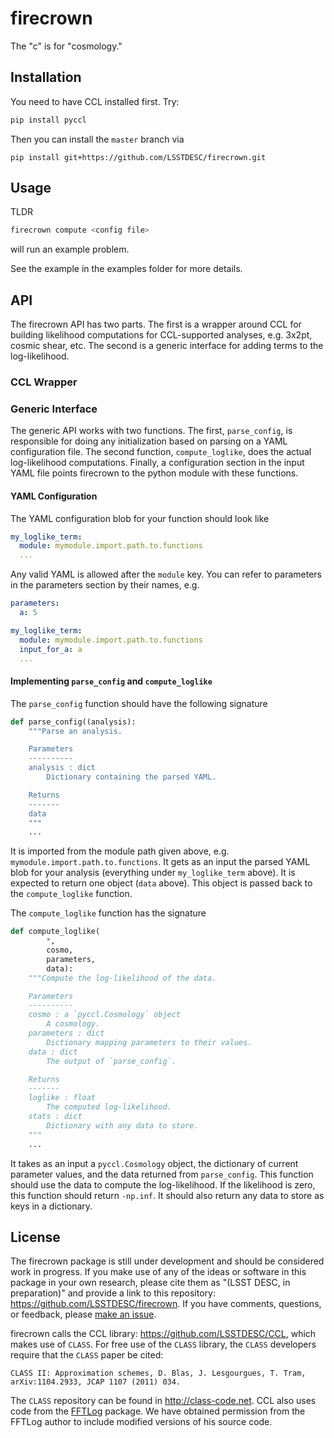 # firecrown

The "c" is for "cosmology."

## Installation

You need to have CCL installed first. Try:

```bash
pip install pyccl
```

Then you can install the `master` branch via

```
pip install git+https://github.com/LSSTDESC/firecrown.git
```

## Usage

TLDR

```bash
firecrown compute <config file>
```

will run an example problem.

See the example in the examples folder for more details.

## API

The firecrown API has two parts. The first is a wrapper around CCL for building
likelihood computations for CCL-supported analyses, e.g. 3x2pt, cosmic shear,
etc. The second is a generic interface for adding terms to the log-likelihood.

### CCL Wrapper



### Generic Interface

The generic API works with two functions. The first, `parse_config`, is
responsible for doing any initialization based on parsing on a YAML
configuration file. The second function, `compute_loglike`, does the actual
log-likelihood computations. Finally, a configuration section in the input
YAML file points firecrown to the python module with these functions.

#### YAML Configuration

The YAML configuration blob for your function should look like

```YAML
my_loglike_term:
  module: mymodule.import.path.to.functions
  ...
```

Any valid YAML is allowed after the `module` key. You can refer to parameters
in the parameters section by their names, e.g.

```YAML
parameters:
  a: 5

my_loglike_term:
  module: mymodule.import.path.to.functions
  input_for_a: a
  ...
```

#### Implementing `parse_config` and `compute_loglike`

The `parse_config` function should have the following signature

```python
def parse_config((analysis):
    """Parse an analysis.

    Parameters
    ----------
    analysis : dict
        Dictionary containing the parsed YAML.

    Returns
    -------
    data
    """
    ...
```

It is imported from the module path given above, e.g.
`mymodule.import.path.to.functions`. It gets as an input the parsed YAML blob
for your analysis (everything under `my_loglike_term` above). It is expected
to return one object (`data` above). This object is passed back to the
`compute_loglike` function.

The `compute_loglike` function has the signature

```python
def compute_loglike(
        *,
        cosmo,
        parameters,
        data):
    """Compute the log-likelihood of the data.

    Parameters
    ----------
    cosmo : a `pyccl.Cosmology` object
        A cosmology.
    parameters : dict
        Dictionary mapping parameters to their values.
    data : dict
        The output of `parse_config`.

    Returns
    -------
    loglike : float
        The computed log-likelihood.
    stats : dict
        Dictionary with any data to store.
    """
    ...
```

It takes as an input a `pyccl.Cosmology` object, the dictionary of
current parameter values, and the data returned from `parse_config`. This
function should use the data to compute the log-likelihood. If the
likelihood is zero, this function should return `-np.inf`. It should
also return any data to store as keys in a dictionary.

## License

The firecrown package is still under development and should be considered work
in progress. If you make use of any of the ideas or software in this package
in your own research, please cite them as "(LSST DESC, in preparation)" and
provide a link to this repository: https://github.com/LSSTDESC/firecrown.
If you have comments, questions, or feedback, please
[make an issue](https://github.com/LSSTDESC/firecrown/issues).

firecrown calls the CCL library: https://github.com/LSSTDESC/CCL, which makes
use of `CLASS`. For free use of the `CLASS` library, the `CLASS` developers
require that the `CLASS` paper be cited:

    CLASS II: Approximation schemes, D. Blas, J. Lesgourgues, T. Tram,
    arXiv:1104.2933, JCAP 1107 (2011) 034.

The `CLASS` repository can be found in http://class-code.net. CCL also uses
code from the [FFTLog](http://casa.colorado.edu/~ajsh/FFTLog/) package.  We
have obtained permission from the FFTLog author to include modified versions of
his source code.

